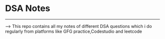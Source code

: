 # DSA Notes

---

--> This repo contains all my notes of different DSA questions which i do regularly from platforms like GFG practice,Codestudio and leetcode

